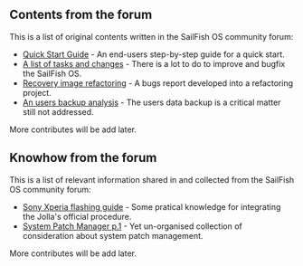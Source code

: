 ## Contents from the forum

This is a list of original contents written in the SailFish OS community forum:

* [Quick Start Guide](./quick-start-guide.md) - An end-users step-by-step guide for a quick start.
* [A list of tasks and changes](./tasks-and-changes-todo.md) - There is a lot to do to improve and bugfix the SailFish OS.
* [Recovery image refactoring](todo/recovery-image-refactoring.md) - A bugs report developed into a refactoring project.
* [An users backup analysis](todo/users-backup-analysis.md) - The users data backup is a critical matter still not addressed.

More contributes will be add later.

## Knowhow from the forum

This is a list of relevant information shared in and collected from the SailFish OS community forum:

* [Sony Xperia flashing guide](./knowhow/flashing-tools-for-Xperia-phones.md)  - Some pratical knowledge for integrating the Jolla's official procedure.
* [System Patch Manager p.1](./knowhow/scripting-for-patch-manager.md) - Yet un-organised collection of consideration about system patch management.

More contributes will be add later.
